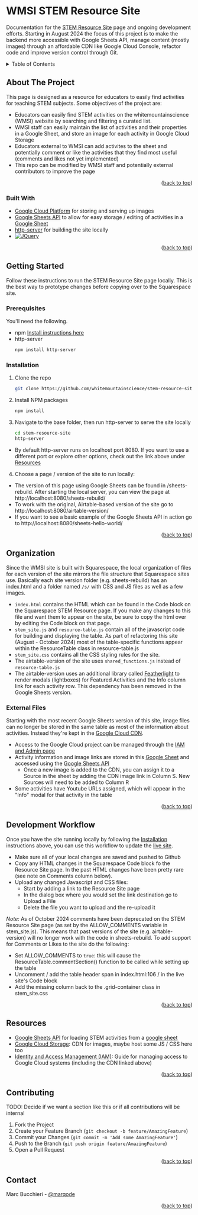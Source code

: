 # WMSI STEM Resource Site

Documentation for the [STEM Resource Site](https://www.whitemountainscience.org/stem-resource-site) page and ongoing development efforts. Starting in August 2024 the focus of this project is to make the backend more accessible with Google Sheets API, manage content (mostly images) through an affordable CDN like Google Cloud Console, refactor code and improve version control through Git.

<!-- TABLE OF CONTENTS -->
<details>
  <summary>Table of Contents</summary>
  <ol>
    <li>
      <a href="#about-the-project">About The Project</a>
      <ul>
        <li><a href="#built-with">Built With</a></li>
      </ul>
    </li>
    <li>
      <a href="#getting-started">Getting Started</a>
      <ul>
        <li><a href="#prerequisites">Prerequisites</a></li>
        <li><a href="#installation">Installation</a></li>
      </ul>
    </li>
    <li><a href="#organization">Organization</a></li>
    <li><a href="#resources">Resources</a></li>
    <li><a href="#development-workflow">Development Workflow</a></li>
    <li><a href="#contributing">Contributing</a></li>
    <li><a href="#license">License</a></li>
    <li><a href="#contact">Contact</a></li>
    <li><a href="#acknowledgments">Acknowledgments</a></li>
  </ol>
</details>

<!-- ABOUT THE PROJECT -->

## About The Project

This page is designed as a resource for educators to easily find activities for teaching STEM subjects. Some objectives of the project are:

- Educators can easily find STEM activities on the whitemountainscience (WMSI) website by searching and filtering a curated list.
- WMSI staff can easily maintain the list of activities and their properties in a Google Sheet, and store an image for each activity in Google Cloud Storage
- Educators external to WMSI can add activites to the sheet and potentially comment or like the activities that they find most useful (comments and likes not yet implemented)
- This repo can be modified by WMSI staff and potentially external contributors to improve the page

<p align="right">(<a href="#readme-top">back to top</a>)</p>

### Built With

- [Google Cloud Platform](https://console.cloud.google.com/welcome?project=resource-table) for storing and serving up images
- [Google Sheets API](https://developers.google.com/sheets/api/guides/concepts) to allow for easy storage / editing of activities in a [Google Sheet](https://docs.google.com/spreadsheets/d/1091aKcZE0vCAWYMJHNxil81aY9n8EEszqzzGcTjUp7I)
- [http-server](https://www.npmjs.com/package/http-server) for building the site locally
- [![JQuery][JQuery.com]][JQuery-url]

<p align="right">(<a href="#readme-top">back to top</a>)</p>

<!-- GETTING STARTED -->

## Getting Started

Follow these instructions to run the STEM Resource Site page locally. This is the best way to prototype changes before copying over to the Squarespace site.

### Prerequisites

You'll need the following.

- npm
  [Install instructions here](https://nodejs.org/en/download/package-manager)
- http-server
  ```sh
  npm install http-server
  ```

### Installation

1. Clone the repo
   ```sh
   git clone https://github.com/whitemountainscience/stem-resource-site.git
   ```
2. Install NPM packages
   ```sh
   npm install
   ```
   <!-- 3. Enter your API in `config.js`
      ```js
      const API_KEY = 'ENTER YOUR API';
      ``` -->
3. Navigate to the base folder, then run http-server to serve the site locally
   ```sh
   cd stem-resource-site
   http-server
   ```

- By default http-server runs on localhost port 8080. If you want to use a different port or explore other options, check out the link above under <a href="#resources">Resources</a>

4. Choose a page / version of the site to run locally:

- The version of this page using Google Sheets can be found in /sheets-rebuild. After starting the local server, you can view the page at http://localhost:8080/sheets-rebuild/
- To work with the original, Airtable-based version of the site go to http://localhost:8080/airtable-version/
- If you want to see a basic example of the Google Sheets API in action go to http://localhost:8080/sheets-hello-world/

<p align="right">(<a href="#readme-top">back to top</a>)</p>

<!-- Organization -->

## Organization

Since the WMSI site is built with Squarespace, the local organization of files for each version of the site mirrors the file structure that Squarespace sites use. Basically each site version folder (e.g. sheets-rebuild) has an index.html and a folder named `/s/` with CSS and JS files as well as a few images.

- `index.html` contains the HTML which can be found in the Code block on the Squarespace STEM Resource page. If you make any changes to this file and want them to appear on the site, be sure to copy the html over by editing the Code block on that page.
- `stem_site.js` and `resource-table.js` contain all of the javascript code for building and displaying the table. As part of refactoring this site (August - October 2024) most of the table-specific functions appear within the ResourceTable class in resource-table.js
- `stem_site.css` contains all the CSS styling rules for the site.
- The airtable-version of the site uses `shared_functions.js` instead of `resource-table.js`
- The airtable-version uses an additional library called [Featherlight](https://github.com/noelboss/featherlight) to render modals (lightboxes) for Featured Activities and the Info column link for each activity row. This dependency has been removed in the Google Sheets version.

### External Files

Starting with the most recent Google Sheets version of this site, image files can no longer be stored in the same table as most of the information about activities. Instead they're kept in the [Google Cloud CDN](https://console.cloud.google.com/storage/browser/_details/resource-site-testing/activity-images/wmsi-octopus.png;tab=live_object?project=resource-table).

- Access to the Google Cloud project can be managed through the [IAM and Admin page](https://console.cloud.google.com/iam-admin/iam?_ga=2.221578335.67039758.1723830160-721416152.1723659175&project=resource-table&supportedpurview=project,folder,organizationId)
- Activity information and image links are stored in this [Google Sheet](https://docs.google.com/spreadsheets/d/1091aKcZE0vCAWYMJHNxil81aY9n8EEszqzzGcTjUp7I/edit?gid=0#gid=0) and accessed using the [Google Sheets API](https://developers.google.com/sheets/api/guides/concepts)
  - Once a new image is added to the CDN, you can assign it to a Source in the sheet by adding the CDN image link in Column S. New Sources will need to be added to Column R
- Some activities have Youtube URLs assigned, which will appear in the "Info" modal for that activity in the table

<p align="right">(<a href="#readme-top">back to top</a>)</p>

<!-- Development -->

## Development Workflow

Once you have the site running locally by following the <a href="#installation">Installation</a> instructions above, you can use this workflow to update the [live site](https://whitemountainscience.org/stem-resource-site).

- Make sure all of your local changes are saved and pushed to Github
- Copy any HTML changes in the Squarespace Code block fo the Resource Site page. In the past HTML changes have been pretty rare (see note on Comments column below).
- Upload any changed Javascript and CSS files:
  - Start by adding a link to the Resource Site page
  - In the dialog box where you would set the link destination go to Upload a File
  - Delete the file you want to upload and the re-upload it

_Note:_ As of October 2024 comments have been deprecated on the STEM Resource Site page (as set by the ALLOW_COMMENTS variable in stem_site.js). This means that past versions of the site (e.g. airtable-version) will no longer work with the code in sheets-rebuild. To add support for Comments or Likes to the site do the following:

- Set ALLOW_COMMENTS to `true`: this will cause the ResourceTable.commentSection() function to be called while setting up the table
- Uncomment / add the table header span in index.html:106 / in the live site's Code block
- Add the missing column back to the .grid-container class in stem_site.css

<p align="right">(<a href="#readme-top">back to top</a>)</p>

<!-- Resources -->

## Resources

- [Google Sheets API](https://developers.google.com/sheets/api/reference/rest) for loading STEM activities from a [google sheet](https://docs.google.com/spreadsheets/d/1091aKcZE0vCAWYMJHNxil81aY9n8EEszqzzGcTjUp7I/edit?gid=0#gid=0)
- [Google Cloud Storage](<https://console.cloud.google.com/storage/browser/resource-site-testing/activity-images;tab=objects?project=resource-table&pageState=(%22StorageObjectListTable%22:(%22f%22:%22%255B%255D%22))&prefix=&forceOnObjectsSortingFiltering=false>): CDN for images, maybe host some JS / CSS here too
- [Identity and Access Management (IAM)](https://cloud.google.com/iam/docs/granting-changing-revoking-access?sjid=9343487874145327148-NC&visit_id=638595002240973899-2084674553&rd=1): Guide for managing access to Google Cloud systems (including the CDN linked above)

<p align="right">(<a href="#readme-top">back to top</a>)</p>

<!-- CONTRIBUTING -->

## Contributing

TODO: Decide if we want a section like this or if all contributions will be internal

1. Fork the Project
2. Create your Feature Branch (`git checkout -b feature/AmazingFeature`)
3. Commit your Changes (`git commit -m 'Add some AmazingFeature'`)
4. Push to the Branch (`git push origin feature/AmazingFeature`)
5. Open a Pull Request

<p align="right">(<a href="#readme-top">back to top</a>)</p>

<!-- CONTACT -->

## Contact

Marc Bucchieri - [@marqode](https://github.com/marqode)

<p align="right">(<a href="#readme-top">back to top</a>)</p>

<!-- MARKDOWN LINKS & IMAGES -->
<!-- https://www.markdownguide.org/basic-syntax/#reference-style-links -->

[contributors-shield]: https://img.shields.io/github/contributors/github_username/repo_name.svg?style=for-the-badge
[contributors-url]: https://github.com/github_username/repo_name/graphs/contributors
[forks-shield]: https://img.shields.io/github/forks/github_username/repo_name.svg?style=for-the-badge
[forks-url]: https://github.com/github_username/repo_name/network/members
[stars-shield]: https://img.shields.io/github/stars/github_username/repo_name.svg?style=for-the-badge
[stars-url]: https://github.com/github_username/repo_name/stargazers
[issues-shield]: https://img.shields.io/github/issues/github_username/repo_name.svg?style=for-the-badge
[issues-url]: https://github.com/github_username/repo_name/issues
[license-shield]: https://img.shields.io/github/license/github_username/repo_name.svg?style=for-the-badge
[license-url]: https://github.com/github_username/repo_name/blob/master/LICENSE.txt
[linkedin-shield]: https://img.shields.io/badge/-LinkedIn-black.svg?style=for-the-badge&logo=linkedin&colorB=555
[linkedin-url]: https://linkedin.com/in/linkedin_username
[product-screenshot]: images/screenshot.png
[JQuery.com]: https://img.shields.io/badge/jQuery-0769AD?style=for-the-badge&logo=jquery&logoColor=white
[JQuery-url]: https://jquery.com
